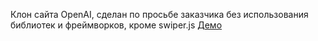 Клон сайта OpenAI, сделан по просьбе заказчика без использования библиотек и фреймворков, кроме swiper.js
[Демо](https://nestluu.github.io/OpenAI_Clone/)
